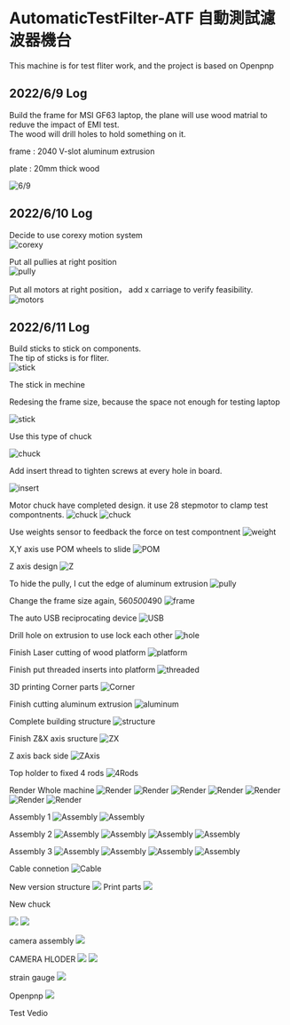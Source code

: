 # AutomaticTestFilter-ATF 自動測試濾波器機台

This machine is for test fliter work, and the project is based on Openpnp

## 2022/6/9 Log

Build the frame for MSI GF63 laptop, the plane will use wood matrial to reduve the impact of EMI test.  
The wood will drill holes to hold something on it.

frame : 2040 V-slot aluminum extrusion

plate : 20mm thick wood

![6/9](img/2022-06-09_15.29.12.png)

## 2022/6/10 Log

Decide to use corexy motion system  
![corexy](img/6a9e99aeec0aafb9233e9deea945becb.jpg)

Put all pullies at right position  
![pully](img/2022-06-11%2003.24.13.png)

Put all motors at right position， add x carriage to verify feasibility.  
![motors](img/2022-06-10%2021.09.02.png)

## 2022/6/11 Log

Build sticks to stick on components.  
The tip of sticks is for fliter.  
![stick](img/2022-06-11%2002.40.23.png)

The stick in mechine

Redesing the frame size, because the space not enough for testing laptop

![stick](img/2022-06-11%2002.40.53.png)

Use this type of chuck

![chuck](img/2022-06-11%2002.42.20.png)

Add insert thread to tighten screws at every hole in board.

![insert](img/2022-06-11%2003.20.32.png)

Motor chuck have completed design. it use 28 stepmotor to clamp test compontnents.
![chuck](img/2022-07-25%2017.49.41.png)
![chuck](img/2022-07-25%2017.50.02.png)

Use weights sensor to feedback the force on test compontnent
![weight](img/2022-07-30%2013.38.47.png)

X,Y axis use POM wheels to slide
![POM](img/2022-07-30%2013.39.09.png)

Z axis design
![Z](img/2022-07-30%2013.39.30.png)

To hide the pully, I cut the edge of aluminum extrusion
![pully](img/2022-07-30%2013.41.23.png)

Change the frame size again, 560*500*490
![frame](img/2022-07-30%2016.09.14.png)

The auto USB reciprocating device
![USB](img/2022-07-30%2016.55.43.png)

Drill hole on extrusion to use lock each other
![hole](img/2022-08-11%2010.22.49.png)

Finish Laser cutting of wood platform
![platform](img/P_20220909_093249.jpg)

Finish put threaded inserts into platform
![threaded](img/P_20220909_093257.jpg)

3D printing Corner parts
![Corner](img/P_20220909_095941.jpg)

Finish cutting aluminum extrusion
![aluminum]( img/P_20220922_085837.jpg)

Complete building structure
![structure]( img/P_20220922_095055.jpg)

Finish Z&X axis sructure
![ZX]( img/2022-10-04%2010.48.49.png)

Z axis back side
![ZAxis]( img/2022-10-04%2010.47.35.png)

Top holder to fixed 4 rods
![4Rods]( img/2022-10-04%2010.46.40.png)

Render Whole machine
![Render]( img/af768900-22e2-4597-92aa-3495d36290c9.PNG)
![Render]( img/conbine_2022-Oct-04_10-56-07AM-000_CustomizedView4991560266.png)
![Render]( img/conbine_2022-Oct-04_10-54-18AM-000_CustomizedView7426167878_png.png)
![Render]( img/conbine_2022-Oct-04_10-53-53AM-000_CustomizedView9045329116_png.png)
![Render]( img/conbine_2022-Oct-04_10-53-36AM-000_CustomizedView18705061372_png.png)
![Render]( img/conbine_2022-Oct-04_10-53-10AM-000_CustomizedView5602162276_png.png)
![Render]( img/conbine_2022-Oct-04_10-51-59AM-000_CustomizedView5602162276_png.png)

Assembly 1
![Assembly]( img/P_20220922_085837%20(1).jpg)
![Assembly]( img/P_20220922_095055%20(1).jpg)

Assembly 2
![Assembly]( img/P_20221101_090129.jpg)
![Assembly]( img/P_20221101_090135.jpg)
![Assembly]( img/P_20221101_091314.jpg)
![Assembly]( img/P_20221101_091530.jpg)

Assembly 3
![Assembly]( img/P_20221106_152703.jpg)
![Assembly]( img/P_20221106_152708.jpg)
![Assembly]( img/P_20221106_152714%20(1).jpg)
![Assembly]( img/P_20221106_152714.jpg)

Cable connetion
![Cable](img/P_20221122_091635.jpg)

New version structure
![](img/2022-11-22%2009.27.44.png)
Print parts
![](img/P_20221122_091712.jpg)

New chuck

![](img/2022-11-22%2009.27.31.png)
![](img/2022-11-22%2009.28.40.png)

camera assembly
![](img/P_20221122_092009.jpg)

CAMERA HLODER
![](img/2023-01-19%2009.20.21.png)
![](img/2023-01-19%2009.19.39.png)

strain gauge
![](img/0bfchl652za81.png)

Openpnp
![](img/2023-03-21%2010.59.17.png)

Test Vedio
[](img/V_20221201_094059_ES0.mp4)
 